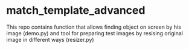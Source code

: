 # match_template_advanced

This repo contains function that allows finding object on screen by his image (demo.py) and tool for preparing test images by resising original image in different ways (resizer.py)
